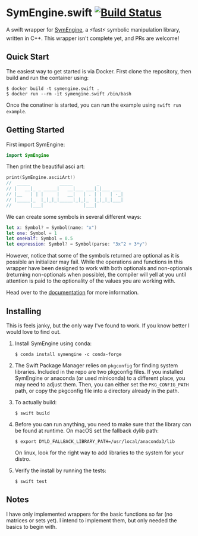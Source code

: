 # SymEngine.swift [![Build Status](https://travis-ci.org/ianruh/SymEngine.swift.svg?branch=master)](https://travis-ci.org/ianruh/SymEngine.swift)

 A swift wrapper for [SymEngine](https://github.com/symengine/symengine), a :zap:f​ast:zap: symbolic manipulation library, written in C++. This wrapper isn't complete yet, and PRs are welcome!

## Quick Start

The easiest way to get started is via Docker. First clone the repository, then build and run the container using:

```
$ docker build -t symengine.swift .
$ docker run --rm -it symengine.swift /bin/bash
```

Once the conatiner is started, you can run the example using `swift run example`.


## Getting Started

First import SymEngine:

```swift
import SymEngine
```

Then print the beautiful asci art:

```swift
print(SymEngine.asciiArt!)
//  _____           _____         _         
// |   __|_ _ _____|   __|___ ___|_|___ ___ 
// |__   | | |     |   __|   | . | |   | -_|
// |_____|_  |_|_|_|_____|_|_|_  |_|_|_|___|
//       |___|               |___|  
```

We can create some symbols in several different ways:

```swift
let x: Symbol? = Symbol(name: "x")
let one: Symbol = 1
let oneHalf: Symbol = 0.5
let expression: Symbol? = Symbol(parse: "3x^2 + 3*y")
```

However, notice that some of the symbols returned are optional as it is possible an initializer may fail. While the operations and functions in this wrapper have been designed to work with both optionals and non-optionals (returning non-optionals when possible), the compiler will yell at you until attention is paid to the optionality of the values you are working with.

Head over to the [documentation](https://ianruh.github.io/SymEngine.swift/) for more information.

## Installing

This is feels janky, but the only way I've found to work. If you know better I would love to find out.

1. Install SymEngine using conda: 

   ```
   $ conda install symengine -c conda-forge
   ```

2. The Swift Package Manager relies on `pkgconfig` for finding system libraries. Included in the repo are two pkgconfig files. If you installed SymEngine or anaconda (or used miniconda) to a different place, you may need to adjust them. Then, you can either set the `PKG_CONFIG_PATH` path, or copy  the pkgconfig file into a directory already in the path.

3. To actually build:

   ```
   $ swift build
   ```

4. Before you can run anything, you need to make sure that the library can be found at runtime. On macOS set the fallback dylib path:

   ```
   $ export DYLD_FALLBACK_LIBRARY_PATH=/usr/local/anaconda3/lib
   ```

   On linux, look for the right way to add libraries to the system for your distro.

5. Verify the install by running the tests:

   ```
   $ swift test
   ```

## Notes

I have only implemented wrappers for the basic functions so far (no matrices or sets yet). I intend to implement them, but only needed the basics to begin with.